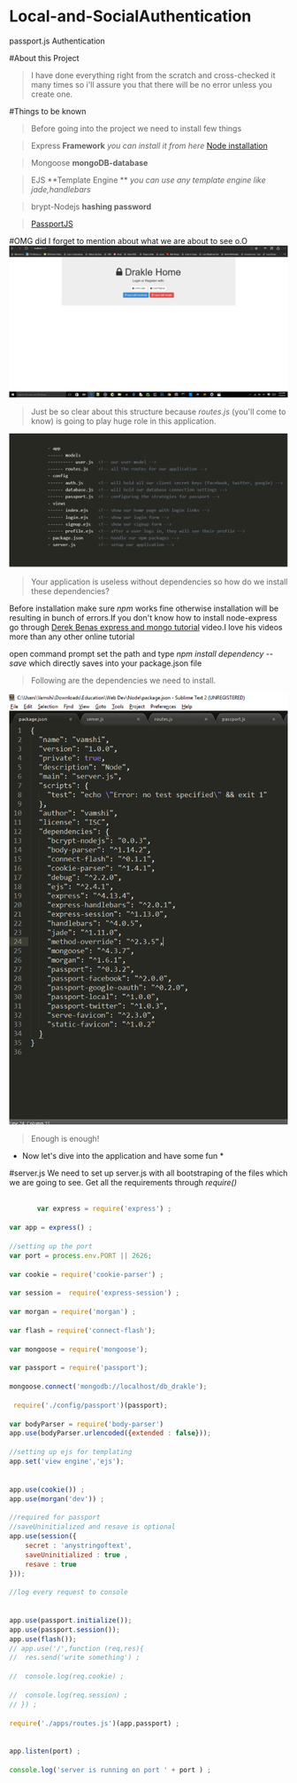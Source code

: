 # Local-and-SocialAuthentication
passport.js Authentication

#About this Project
   >I have done everything right from the scratch and cross-checked it many times so i'll assure you that there will be no error unless you create one.
   
#Things to be known
   >Before going into the project we need to install few things
   
   >Express **Framework** *you can install it from here* [Node installation](https://nodejs.org/en/) 
       
   >Mongoose **mongoDB-database**
       
   >EJS **Template Engine ** *you can use any template engine like jade,handlebars*
       
   >brypt-Nodejs **hashing password**
  
   >[PassportJS](http://passportjs.org/docs)
  
#OMG did I forget to mention about what we are about to see o.O
![alt text](https://github.com/vamshi9/Local-and-SocialAuthentication/blob/master/images/Screenshot%20(135).png "home page")

>Just be so clear about this structure because *routes.js* (you'll come to know) is going to play huge role in this application.

![alt text](https://github.com/vamshi9/Local-and-SocialAuthentication/blob/master/images/Capture.PNG "Application Structure")
 
>Your application is useless without dependencies so how do we install these dependencies?

   Before installation make sure *npm* works fine otherwise installation will be resulting in bunch of errors.If you don't know how to install node-express go through [Derek Benas express and mongo tutorial](https://www.youtube.com/playlist?list=PLGLfVvz_LVvSpxyVx5XcprEgvhJ1BzruD) video.I love his videos more than any other online tutorial
   
   open command prompt set the path and type *npm install dependency --save* which directly saves into your package.json file
   
>Following are the dependencies we need to install.

![alt text](https://github.com/vamshi9/Local-and-SocialAuthentication/blob/master/images/Screenshot%20(128).png)

>Enough is enough!

* Now let's dive into the application and have some fun * 

#server.js
  We need to set up server.js with all bootstraping of the files which we are going to see.
  Get all the requirements through *require()*
  
```javascript

       var express = require('express') ; 

var app = express() ; 

//setting up the port
var port = process.env.PORT || 2626;

var cookie = require('cookie-parser') ; 

var session =  require('express-session') ; 

var morgan = require('morgan') ;	

var flash = require('connect-flash');																																				

var mongoose = require('mongoose');

var passport = require('passport');

mongoose.connect('mongodb://localhost/db_drakle');
	
 require('./config/passport')(passport);

var bodyParser = require('body-parser')
app.use(bodyParser.urlencoded({extended : false}));

//setting up ejs for templating
app.set('view engine','ejs');


app.use(cookie()) ;
app.use(morgan('dev')) ; 

//required for passport
//saveUninitialized and resave is optional
app.use(session({
	secret : 'anystringoftext', 
	saveUninitialized : true ,
	resave : true 
}));

//log every request to console
 

app.use(passport.initialize());
app.use(passport.session());
app.use(flash());
// app.use('/',function (req,res){
// 	res.send('write something') ;

// 	console.log(req.cookie) ;

// 	console.log(req.session) ;	 
// }) ;

require('./apps/routes.js')(app,passport) ; 


app.listen(port) ;

console.log('server is running on port ' + port ) ;


```






